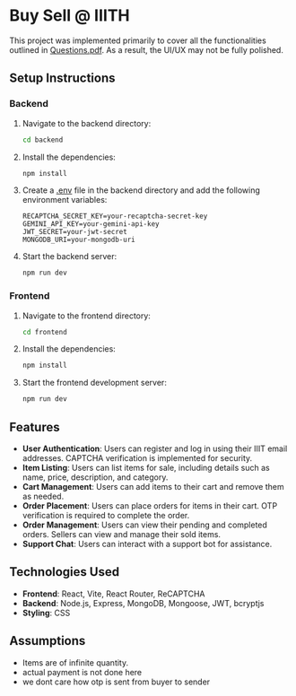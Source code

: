 # Buy Sell @ IIITH

This project was implemented primarily to cover all the functionalities outlined in [Questions.pdf](./Questions.pdf). As a result, the UI/UX may not be fully polished.

## Setup Instructions

### Backend

1. Navigate to the backend directory:
    ```bash
    cd backend
    ```

2. Install the dependencies:
    ```bash
    npm install
    ```

3. Create a [.env](http://_vscodecontentref_/45) file in the backend directory and add the following environment variables:
    ```
    RECAPTCHA_SECRET_KEY=your-recaptcha-secret-key
    GEMINI_API_KEY=your-gemini-api-key
    JWT_SECRET=your-jwt-secret
    MONGODB_URI=your-mongodb-uri
    ```

4. Start the backend server:
    ```bash
    npm run dev
    ```

### Frontend

1. Navigate to the frontend directory:
    ```bash
    cd frontend
    ```

2. Install the dependencies:
    ```bash
    npm install
    ```

3. Start the frontend development server:
    ```bash
    npm run dev
    ```

## Features

- **User Authentication**: Users can register and log in using their IIIT email addresses. CAPTCHA verification is implemented for security.
- **Item Listing**: Users can list items for sale, including details such as name, price, description, and category.
- **Cart Management**: Users can add items to their cart and remove them as needed.
- **Order Placement**: Users can place orders for items in their cart. OTP verification is required to complete the order.
- **Order Management**: Users can view their pending and completed orders. Sellers can view and manage their sold items.
- **Support Chat**: Users can interact with a support bot for assistance.

## Technologies Used

- **Frontend**: React, Vite, React Router, ReCAPTCHA
- **Backend**: Node.js, Express, MongoDB, Mongoose, JWT, bcryptjs
- **Styling**: CSS

## Assumptions

- Items are of infinite quantity.
- actual payment is not done here
- we dont care how otp is sent from buyer to sender